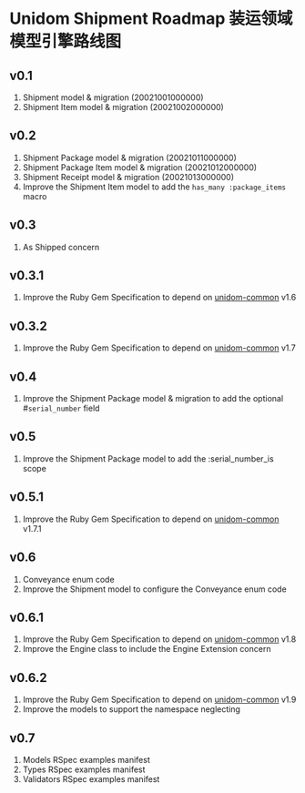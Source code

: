 # Unidom Shipment Roadmap 装运领域模型引擎路线图

## v0.1
1. Shipment model & migration (20021001000000)
2. Shipment Item model & migration (20021002000000)

## v0.2
1. Shipment Package model & migration (20021011000000)
2. Shipment Package Item model & migration (20021012000000)
3. Shipment Receipt model & migration (20021013000000)
4. Improve the Shipment Item model to add the ``has_many :package_items`` macro

## v0.3
1. As Shipped concern

## v0.3.1
1. Improve the Ruby Gem Specification to depend on [unidom-common](https://github.com/topbitdu/unidom-common) v1.6

## v0.3.2
1. Improve the Ruby Gem Specification to depend on [unidom-common](https://github.com/topbitdu/unidom-common) v1.7

## v0.4
1. Improve the Shipment Package model & migration to add the optional #``serial_number`` field

## v0.5
1. Improve the Shipment Package model to add the :serial_number_is scope

## v0.5.1
1. Improve the Ruby Gem Specification to depend on [unidom-common](https://github.com/topbitdu/unidom-common) v1.7.1

## v0.6
1. Conveyance enum code
2. Improve the Shipment model to configure the Conveyance enum code

## v0.6.1
1. Improve the Ruby Gem Specification to depend on [unidom-common](https://github.com/topbitdu/unidom-common) v1.8
2. Improve the Engine class to include the Engine Extension concern

## v0.6.2
1. Improve the Ruby Gem Specification to depend on [unidom-common](https://github.com/topbitdu/unidom-common) v1.9
2. Improve the models to support the namespace neglecting

## v0.7
1. Models RSpec examples manifest
2. Types RSpec examples manifest
3. Validators RSpec examples manifest
